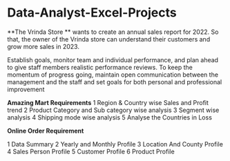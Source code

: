 # Data-Analyst-Excel-Projects

**The Vrinda Store ** wants to create an annual sales report for 2022. So that, the owner of the Vrinda store can understand their customers and grow more sales in 2023.

Establish goals, monitor team and individual performance, and plan ahead to give staff members realistic performance reviews. To keep the momentum of progress going, maintain open communication between the management and the staff and set goals for both personal and professional improvement

**Amazing Mart Requirements**
1	Region & Country wise Sales and Profit trend
2	Product Category and Sub category wise analysis
3	Segment wise analysis
4	Shipping mode wise analysis 
5	Analyse the Countries in Loss

**Online Order Requirement**

1	Data Summary
2	Yearly and Monthly Profile
3	Location And County Profile
4	Sales Person Profile
5	Customer Profile
6	Product Profile


